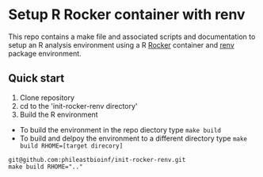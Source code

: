 # Setup R Rocker container with renv

This repo contains a make file and associated scripts and documentation to setup an R analysis environment using a R [Rocker](https://rocker-project.org/) container and [renv](https://rstudio.github.io/renv/articles/renv.html) package environment.

## Quick start

1. Clone repository
2. cd to the 'init-rocker-renv directory'
3. Build the R environment
  + To build the environment in the repo diectory type `make build`
  + To build and delpoy the environment to a different directory type `make build RHOME=[target direcory]`

```
git@github.com:phileastbioinf/init-rocker-renv.git
make build RHOME=".."
```


